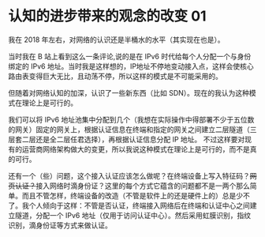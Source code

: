 # 认知的进步带来的观念的改变 01
我在 2018 年左右，对网络的认识还是半桶水的水平（其实现在也是）。

当时我在 B 站上看到这么一条评论,说的是在 IPv6 时代给每个人分配一个与身份绑定的 IPv6 地址。当时我是这样想的，IP地址不停地变动接入点，这样会使核心路由表变得巨大无比，且动荡不停，所以这样的模式是不可能采用的。

但随着对网络认知的加深，认识了一些新东西（比如 SDN）。现在的我认为这种模式在理论上是可行的。  

我们可以将 IPv6 地址池集中分配到几个（我想在实际操作中得部署不少于五位数的网关）固定的网关上，根据认证信息在终端和指定的网关之间建立二层隧道（三层套二层还是全二层任君选择），再根据认证信息分配 IP 地址。  不过这样要对现有的运营商网络架构做大的变更，所以我说这种模式在理论上是可行的，而不是真的可行。

还有一个（些）问题，这个接入认证应该怎么做呢？在终端设备上写入特征码？<del>网页认证？</del>接入网络时滴身份证？这里的每个方式它蕴含的问题都不是一两个那么简单。而且不管怎样，终端设备的改造（不管是软件上的还是硬件上的）总是少不了。我个人倾向于这样：不管是否认证，终端接入网络后在终端和认证中心之间建立隧道，分配一个 IPv6 地址（仅用于访问认证中心）。然后采用虹膜识别，指纹识别，滴身份证等方式来做认证。

